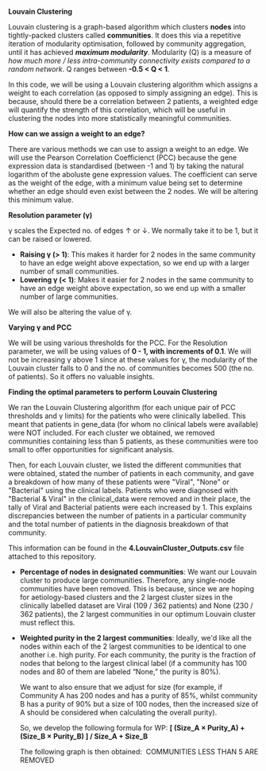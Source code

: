 **Louvain Clustering**

Louvain clustering is a graph-based algorithm which clusters **nodes** into tightly-packed clusters called **communities**.
It does this via a repetitive iteration of modularity optimisation, followed by community aggregation, until it has
achieved _**maximum modularity**_. Modularity (Q) is a measure of _how much more / less intra-community connectivity exists 
compared to a random network_. Q ranges between **-0.5 < Q < 1**.

In this code, we will be using a Louvain clustering algorithm which assigns a weight to each correlation (as opposed
to simply assigning an edge). This is because, should there be a correlation between 2 patients, a weighted edge
will quantify the strength of this correlation, which will be useful in clustering the nodes into more statistically
meaningful communities. 


**How can we assign a weight to an edge?**

There are various methods we can use to assign a weight to an edge. We will use the Pearson Correlation Coefficienct (PCC)
because the gene expression data is standardised (between -1 and 1) by taking the natural logarithm of the 
aboluste gene expression values. The coefficient can serve as the weight of the edge, with a minimum value being set to determine whether an edge should even exist between the 2 nodes. We will be altering this minimum value. 

**Resolution parameter (γ)**

γ scales the Expected no. of edges ↑ or ↓. We normally take it to be 1, but it can be raised or lowered. 
- **Raising γ (> 1)**: This makes it harder for 2 nodes in the same community to have an edge weight above expectation, so we end up with a larger number of small communities.
- **Lowering γ (< 1)**: Makes it easier for 2 nodes in the same community to have an edge weight above expectation, so we end up with a smaller number of large communities.

We will also be altering the value of γ.

**Varying γ and PCC**

We will be using various thresholds for the PCC. For the Resolution parameter, we will be using values of **0 - 1, with increments of 0.1**. We will not be increasing γ above 1 since at these values for γ, the modularity of the Louvain cluster falls to 0 and the no. of communities becomes 500 (the no. of patients). So it offers no valuable insights. 

**Finding the optimal parameters to perform Louvain Clustering**

We ran the Louvain Clustering algorithm (for each unique pair of PCC thresholds and γ limits) for the patients who were clinically labelled.
This meant that patients in gene_data (for whom no clinical labels were available) were NOT included. For each cluster we obtained, we removed
communities containing less than 5 patients, as these communities were too small to offer opportunities for significant analysis.

Then, for each Louvain cluster, we listed the different communities that were obtained, stated the number of patients in each community, and gave a
breakdown of how many of these patients were "Viral", "None" or "Bacterial" using the clinical labels. Patients who were diagnosed with "Bacterial & Viral"
in the clinical_data were removed and in their place, the tally of Viral and Bacterial patients were each increased by 1. This explains discrepancies
between the number of patients in a particular community and the total number of patients in the diagnosis breakdown of that community.

This information can be found in the **4.LouvainCluster_Outputs.csv** file attached to this repository.

- **Percentage of nodes in designated communities**: We want our Louvain cluster to produce large communities.
  Therefore, any single-node communities have been removed. 
  This is because, since we are hoping for aetiology-based clusters and the 2 largest cluster sizes in the clinically labelled
  dataset are Viral (109 / 362 patients) and None (230 / 362 patients), the 2 largest communities in our
  optimum Louvain cluster must reflect this.
  
- **Weighted purity in the 2 largest communities**: Ideally, we'd like all the nodes within each of the 2 largest communities
  to be identical to one another i.e. high purity. For each community, the purity is the fraction of nodes that belong to the 
  largest clinical label (if a community has 100 nodes and 80 of them are labeled “None,” the purity is 80%).

  We want to also ensure that we adjust for size (for example, if Community A has 200 nodes and has a purity of 85%,
  whilst community B has a purity of 90% but a size of 100 nodes, then the increased size of A should be considered when
  calculating the overall purity).

  So, we develop the following formula for WP: **[ (Size_A × Purity_A) + (Size_B × Purity_B) ] / Size_A + Size_B**

  The following graph is then obtained:
​
COMMUNITIES LESS THAN 5 ARE REMOVED
